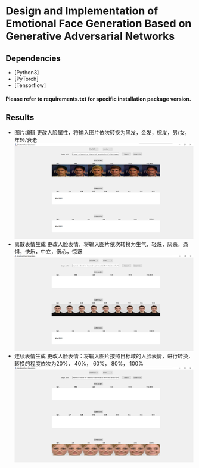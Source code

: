 # Design and Implementation of Emotional Face Generation Based on Generative Adversarial Networks

## Dependencies
- [Python3]
- [PyTorch]
- [Tensorflow]

#### Please refer to requirements.txt for specific installation package version.

## Results
- 图片编辑
更改人脸属性，将输入图片依次转换为黑发，金发，棕发，男/女，年轻/衰老
![img1](https://github.com/Hegemony/Design-and-Implementation-of-Emotional-Face-Generation-Based-on-Generative-Adversarial-Networks/blob/main/imgs_store/1.png)
- 离散表情生成
更改人脸表情，将输入图片依次转换为生气，轻蔑，厌恶，恐惧，快乐，中立，伤心，惊讶
![img2](https://github.com/Hegemony/Design-and-Implementation-of-Emotional-Face-Generation-Based-on-Generative-Adversarial-Networks/blob/main/imgs_store/2.png)
- 连续表情生成
更改人脸表情：将输入图片按照目标域的人脸表情，进行转换，转换的程度依次为20%， 40%， 60%， 80%， 100%
![img3](https://github.com/Hegemony/Design-and-Implementation-of-Emotional-Face-Generation-Based-on-Generative-Adversarial-Networks/blob/main/imgs_store/3.png)
